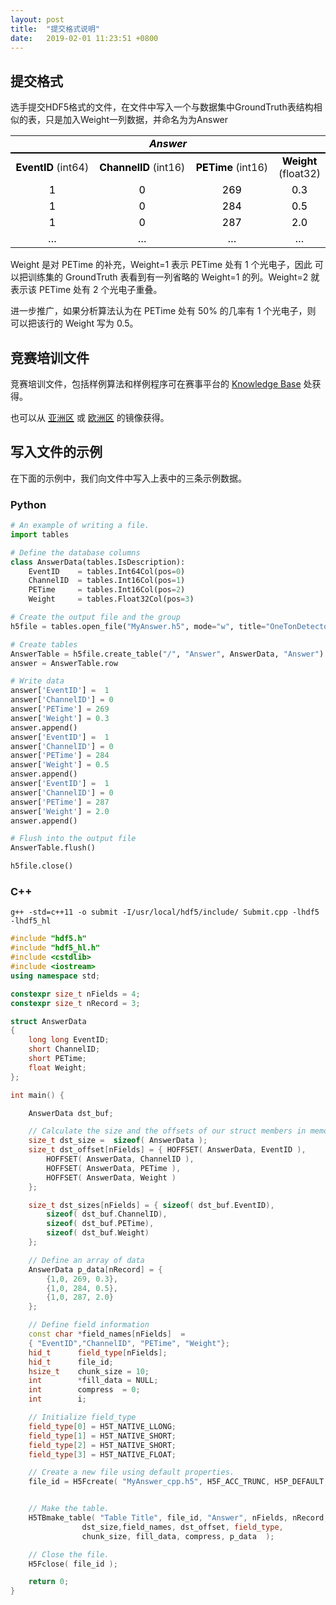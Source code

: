 ```yaml
---
layout: post
title:  "提交格式说明"
date:   2019-02-01 11:23:51 +0800
---
```


## 提交格式

选手提交HDF5格式的文件，在文件中写入一个与数据集中GroundTruth表结构相似的表，只是加入Weight一列数据，并命名为为Answer

<div markdown="0" align="center">
<table cellspacing="0" border="0">
   <colgroup width="180"></colgroup>
   <colgroup width="200"></colgroup>
   <colgroup width="180"></colgroup>
   <tr>
      <td style="border-bottom: 2px solid #000000" colspan="4" height="19" align="center" valign="middle"><b><i><font color="#000000">Answer</font></i></b></td>
   </tr>
   <tr>
      <td height="18" align="center" valign="middle"><b><font color="#000000">EventID</font></b> (int64)</td>
      <td align="center" valign="middle"><b><font color="#000000">ChannelID</font></b> (int16)</td>
      <td align="center" valign="middle"><b><font color="#000000">PETime</font></b> (int16)</td>
      <td align="center" valign="middle"><b><font color="#000000">Weight</font></b> (float32)</td>
   </tr>
   <tr>
      <td height="18" align="center" valign="middle" sdval="1" sdnum="1033;"><font color="#000000">1</font></td>
      <td align="center" valign="middle" sdval="0" sdnum="1033;"><font color="#000000">0</font></td>
      <td align="center" valign="middle"><font color="#000000">269</font></td>
      <td align="center" valign="middle"><font color="#000000">0.3</font></td>
   </tr>
   <tr>
      <td height="18" align="center" valign="middle" sdval="1" sdnum="1033;"><font color="#000000">1</font></td>
      <td align="center" valign="middle" sdval="1" sdnum="1033;"><font color="#000000">0</font></td>
      <td align="center" valign="middle"><font color="#000000">284</font></td>
      <td align="center" valign="middle"><font color="#000000">0.5</font></td>
   </tr>
   <tr>
      <td height="18" align="center" valign="middle" sdval="1" sdnum="1033;"><font color="#000000">1</font></td>
      <td align="center" valign="middle" sdval="2" sdnum="1033;"><font color="#000000">0</font></td>
      <td align="center" valign="middle"><font color="#000000">287</font></td>
      <td align="center" valign="middle"><font color="#000000">2.0</font></td>
   </tr>
   <tr>
      <td height="18" align="center" valign="middle"><font color="#000000">…</font></td>
      <td align="center" valign="middle"><font color="#000000">…</font></td>
      <td align="center" valign="middle"><font color="#000000">…</font></td>
      <td align="center" valign="middle"><font color="#000000">…</font></td>
   </tr>
</table>
</div>

Weight 是对 PETime 的补充，Weight=1 表示 PETime 处有 1 个光电子，因此
可以把训练集的 GroundTruth 表看到有一列省略的 Weight=1 的列。Weight=2
就表示该 PETime 处有 2 个光电子重叠。

进一步推广，如果分析算法认为在 PETime 处有 50% 的几率有 1 个光电子，则
可以把该行的 Weight 写为 0.5。

## 竞赛培训文件

竞赛培训文件，包括样例算法和样例程序可在赛事平台的
[Knowledge Base](https://data-contest.net9.org/articles/8fda5c60-8c8a-48ea-9302-5c36ebcad589)
处获得。

也可以从
[亚洲区](https://nu.airelinux.org/articles/8fda5c60-8c8a-48ea-9302-5c36ebcad589)
或
[欧洲区](https://dc.airelinux.org/articles/8fda5c60-8c8a-48ea-9302-5c36ebcad589)
的镜像获得。

## 写入文件的示例

在下面的示例中，我们向文件中写入上表中的三条示例数据。

### Python
```python
# An example of writing a file.
import tables

# Define the database columns
class AnswerData(tables.IsDescription):
    EventID    = tables.Int64Col(pos=0)
    ChannelID  = tables.Int16Col(pos=1)
    PETime     = tables.Int16Col(pos=2)
    Weight     = tables.Float32Col(pos=3)

# Create the output file and the group
h5file = tables.open_file("MyAnswer.h5", mode="w", title="OneTonDetector")

# Create tables
AnswerTable = h5file.create_table("/", "Answer", AnswerData, "Answer")
answer = AnswerTable.row

# Write data 
answer['EventID'] =  1
answer['ChannelID'] = 0
answer['PETime'] = 269 
answer['Weight'] = 0.3 
answer.append()
answer['EventID'] =  1
answer['ChannelID'] = 0
answer['PETime'] = 284 
answer['Weight'] = 0.5 
answer.append()
answer['EventID'] =  1
answer['ChannelID'] = 0
answer['PETime'] = 287 
answer['Weight'] = 2.0 
answer.append()

# Flush into the output file
AnswerTable.flush()

h5file.close()
```

### C++
```
g++ -std=c++11 -o submit -I/usr/local/hdf5/include/ Submit.cpp -lhdf5 -lhdf5_hl
```

```cpp
#include "hdf5.h"
#include "hdf5_hl.h"
#include <cstdlib>
#include <iostream>
using namespace std;

constexpr size_t nFields = 4;
constexpr size_t nRecord = 3;

struct AnswerData
{
    long long EventID;
    short ChannelID;
    short PETime;
    float Weight;
};

int main() {

    AnswerData dst_buf;

    // Calculate the size and the offsets of our struct members in memory
    size_t dst_size =  sizeof( AnswerData );
    size_t dst_offset[nFields] = { HOFFSET( AnswerData, EventID ),
        HOFFSET( AnswerData, ChannelID ),
        HOFFSET( AnswerData, PETime ),
        HOFFSET( AnswerData, Weight )
    };

    size_t dst_sizes[nFields] = { sizeof( dst_buf.EventID),
        sizeof( dst_buf.ChannelID),
        sizeof( dst_buf.PETime),
        sizeof( dst_buf.Weight)
    };

    // Define an array of data
    AnswerData p_data[nRecord] = {
        {1,0, 269, 0.3},
        {1,0, 284, 0.5},
        {1,0, 287, 2.0}
    };

    // Define field information
    const char *field_names[nFields]  =
    { "EventID","ChannelID", "PETime", "Weight"};
    hid_t      field_type[nFields];
    hid_t      file_id;
    hsize_t    chunk_size = 10;
    int        *fill_data = NULL;
    int        compress  = 0;
    int        i;

    // Initialize field_type
    field_type[0] = H5T_NATIVE_LLONG;
    field_type[1] = H5T_NATIVE_SHORT;
    field_type[2] = H5T_NATIVE_SHORT;
    field_type[3] = H5T_NATIVE_FLOAT;

    // Create a new file using default properties.
    file_id = H5Fcreate( "MyAnswer_cpp.h5", H5F_ACC_TRUNC, H5P_DEFAULT, H5P_DEFAULT );


    // Make the table.
    H5TBmake_table( "Table Title", file_id, "Answer", nFields, nRecord,
                dst_size,field_names, dst_offset, field_type,
                chunk_size, fill_data, compress, p_data  );

    // Close the file.
    H5Fclose( file_id );

    return 0;
}
```
